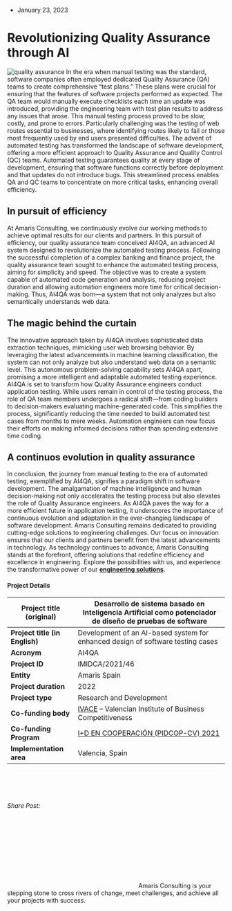 * January 23, 2023


# Revolutionizing Quality Assurance through AI
![quality assurance](https://amaris.com/wp-content/uploads/2023/01/Revolutionizing-Quality-Assurance-through-AI-1024x724.png)
In the era when manual testing was the standard, software companies often employed dedicated Quality Assurance (QA) teams to create comprehensive “test plans.” These plans were crucial for ensuring that the features of software projects performed as expected. The QA team would manually execute checklists each time an update was introduced, providing the engineering team with test plan results to address any issues that arose.
This manual testing process proved to be slow, costly, and prone to errors. Particularly challenging was the testing of web routes essential to businesses, where identifying routes likely to fail or those most frequently used by end users presented difficulties.
The advent of automated testing has transformed the landscape of software development, offering a more efficient approach to Quality Assurance and Quality Control (QC) teams. Automated testing guarantees quality at every stage of development, ensuring that software functions correctly before deployment and that updates do not introduce bugs. This streamlined process enables QA and QC teams to concentrate on more critical tasks, enhancing overall efficiency.
## **In pursuit of efficiency**
At Amaris Consulting, we continuously evolve our working methods to achieve optimal results for our clients and partners. In this pursuit of efficiency, our quality assurance team conceived AI4QA, an advanced AI system designed to revolutionize the automated testing process.
Following the successful completion of a complex banking and finance project, the quality assurance team sought to enhance the automated testing process, aiming for simplicity and speed. The objective was to create a system capable of automated code generation and analysis, reducing project duration and allowing automation engineers more time for critical decision-making. Thus, AI4QA was born—a system that not only analyzes but also semantically understands web data.
## **The magic behind the curtain**
The innovative approach taken by AI4QA involves sophisticated data extraction techniques, mimicking user web browsing behavior. By leveraging the latest advancements in machine learning classification, the system can not only analyze but also understand web data on a semantic level. This autonomous problem-solving capability sets AI4QA apart, promising a more intelligent and adaptable automated testing experience.
AI4QA is set to transform how Quality Assurance engineers conduct application testing. While users remain in control of the testing process, the role of QA team members undergoes a radical shift—from coding builders to decision-makers evaluating machine-generated code. This simplifies the process, significantly reducing the time needed to build automated test cases from months to mere weeks. Automation engineers can now focus their efforts on making informed decisions rather than spending extensive time coding.
## A continuos evolution in quality assurance
In conclusion, the journey from manual testing to the era of automated testing, exemplified by AI4QA, signifies a paradigm shift in software development. The amalgamation of machine intelligence and human decision-making not only accelerates the testing process but also elevates the role of Quality Assurance engineers. 
As AI4QA paves the way for a more efficient future in application testing, it underscores the importance of continuous evolution and adaptation in the ever-changing landscape of software development. Amaris Consulting remains dedicated to providing cutting-edge solutions to engineering challenges. Our focus on innovation ensures that our clients and partners benefit from the latest advancements in technology.
As technology continues to advance, Amaris Consulting stands at the forefront, offering solutions that redefine efficiency and excellence in engineering. Explore the possibilities with us, and experience the transformative power of our [**engineering solutions**](https://amaris.com/business-line/engineering/).
#### Project Details
**Project title (original)**| **Desarrollo de sistema basado en Inteligencia Artificial como potenciador de diseño de pruebas de software**  
---|---  
**Project title (in English)**|  Development of an AI-based system for enhanced design of software testing cases  
**Acronym**|  AI4QA  
**Project ID**|  IMIDCA/2021/46  
**Entity**|  Amaris Spain  
**Project duration**|  2022  
**Project type**|  Research and Development  
**Co-funding body**| [IVACE](https://www.ivace.es/index.php/es/) – Valencian Institute of Business Competitiveness  
**Co-funding Program**| [I+D EN COOPERACIÓN (PIDCOP-CV) 2021](https://www.ivace.es/index.php/es/ayudas/innovacion-e-i-d/programas-de-ayuda-2021/54599-pidcop-cv-i-d-en-cooperacion-2021)  
**Implementation area**|  Valencia, Spain  
![image](data:image/svg+xml,%3Csvg%20xmlns='http://www.w3.org/2000/svg'%20viewBox='0%200%20940%2098'%3E%3C/svg%3E)
###### Share Post:
![Amaris Logo](data:image/svg+xml,%3Csvg%20xmlns='http://www.w3.org/2000/svg'%20viewBox='0%200%200%200'%3E%3C/svg%3E)
Amaris Consulting is your stepping stone to cross rivers of change, meet challenges, and achieve all your projects with success.

